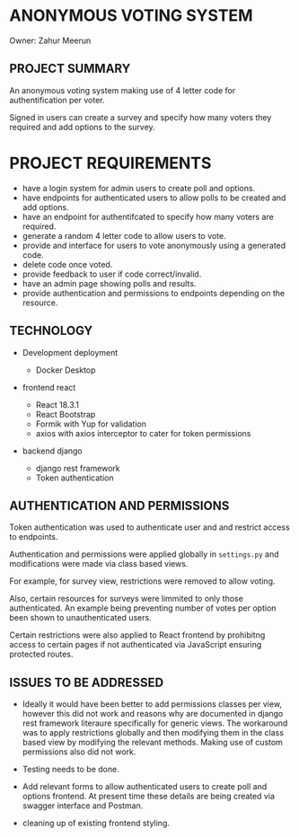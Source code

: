 # ANONYMOUS VOTING SYSTEM

Owner: Zahur Meerun

## PROJECT SUMMARY

An anonymous voting system making use of 4 letter code for authentification per voter.

Signed in users can create a survey and specify how many voters they required and add options to the survey.

# PROJECT REQUIREMENTS

- have a login system for admin users to create poll and options.
- have endpoints for authenticated users to allow polls to be created and add options.
- have an endpoint for authentifcated to specify how many voters are required.
- generate a random 4 letter code to allow users to vote.
- provide and interface for users to vote anonymously using a generated code.
- delete code once voted.
- provide feedback to user if code correct/invalid.
- have an admin page showing polls and results.
- provide authentication and permissions to endpoints depending on the resource.

## TECHNOLOGY

- Development deployment
  - Docker Desktop

- frontend react
  - React 18.3.1
  - React Bootstrap
  - Formik with Yup for validation
  - axios with axios interceptor to cater for token permissions

- backend django
  - django rest framework
  - Token authentication

## AUTHENTICATION AND PERMISSIONS

Token authentication was used to authenticate user and and restrict access to endpoints.

Authentication and permissions were applied globally in ```settings.py``` and modifications were made via class based views.

For example, for survey view, restrictions were removed to allow voting.

Also, certain resources for surveys were limmited to only those authenticated. An example being preventing number of votes per option been shown to unauthenticated users.

Certain restrictions were also applied to React frontend by prohibitng access to certain pages if not authenticated via JavaScript ensuring protected routes.


## ISSUES TO BE ADDRESSED

- Ideally it would have been better to add permissions classes per view, however this did not work and reasons why are documented in django rest framework literaure specifically for generic views. The workaround was to apply restrictions globally and then modifying them in the class based view by modifying the relevant methods. Making use of custom permissions also did not work.

- Testing needs to be done.

- Add relevant forms to allow authenticated users to create poll and options frontend. At present time these details are being created via swagger interface and Postman.

- cleaning up of existing frontend styling.
